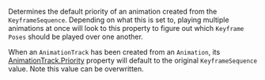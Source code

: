 Determines the default priority of an animation created from the `KeyframeSequence`. Depending on what this is set to, playing multiple animations at once will look to this property to figure out which `Keyframe` `Poses` should be played over one another.

When an `AnimationTrack` has been created from an `Animation`, its [AnimationTrack.Priority](https://developer.roblox.com/api-reference/property/AnimationTrack/Priority) property will default to the original `KeyframeSequence` value. Note this value can be overwritten.